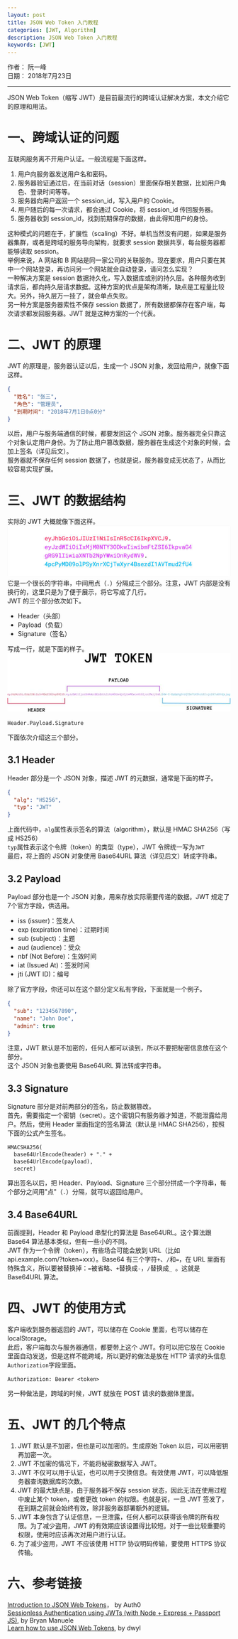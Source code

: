 ```yaml
---
layout: post
title: JSON Web Token 入门教程
categories: [JWT, Algorithm]
description: JSON Web Token 入门教程
keywords: [JWT]
---
```



作者： 阮一峰  
日期： 2018年7月23日  

***  

JSON Web Token（缩写 JWT）是目前最流行的跨域认证解决方案，本文介绍它的原理和用法。  

# 一、跨域认证的问题  
互联网服务离不开用户认证。一般流程是下面这样。  
1. 用户向服务器发送用户名和密码。  
2. 服务器验证通过后，在当前对话（session）里面保存相关数据，比如用户角色、登录时间等等。  
3. 服务器向用户返回一个 session_id，写入用户的 Cookie。  
4. 用户随后的每一次请求，都会通过 Cookie，将 session_id 传回服务器。  
5. 服务器收到 session_id，找到前期保存的数据，由此得知用户的身份。  

这种模式的问题在于，扩展性（scaling）不好。单机当然没有问题，如果是服务器集群，或者是跨域的服务导向架构，就要求 session 数据共享，每台服务器都能够读取 session。  
举例来说，A 网站和 B 网站是同一家公司的关联服务。现在要求，用户只要在其中一个网站登录，再访问另一个网站就会自动登录，请问怎么实现？  
一种解决方案是 session 数据持久化，写入数据库或别的持久层。各种服务收到请求后，都向持久层请求数据。这种方案的优点是架构清晰，缺点是工程量比较大。另外，持久层万一挂了，就会单点失败。  
另一种方案是服务器索性不保存 session 数据了，所有数据都保存在客户端，每次请求都发回服务器。JWT 就是这种方案的一个代表。  
# 二、JWT 的原理  
JWT 的原理是，服务器认证以后，生成一个 JSON 对象，发回给用户，就像下面这样。  
```JSON  
{  
  "姓名": "张三",  
  "角色": "管理员",  
  "到期时间": "2018年7月1日0点0分"  
}  
```
以后，用户与服务端通信的时候，都要发回这个 JSON 对象。服务器完全只靠这个对象认定用户身份。为了防止用户篡改数据，服务器在生成这个对象的时候，会加上签名（详见后文）。  
服务器就不保存任何 session 数据了，也就是说，服务器变成无状态了，从而比较容易实现扩展。  
# 三、JWT 的数据结构  
实际的 JWT 大概就像下面这样。  
![](/images/posts/2021/jwt/jwt.jpg)
它是一个很长的字符串，中间用点（`.`）分隔成三个部分。注意，JWT 内部是没有换行的，这里只是为了便于展示，将它写成了几行。  
JWT 的三个部分依次如下。  
* Header（头部）  
* Payload（负载）  
* Signature（签名）  

写成一行，就是下面的样子。  
![](/images/posts/2021/jwt/jwt2.jpg)  
```
Header.Payload.Signature  
```
下面依次介绍这三个部分。  
## 3.1 Header  
Header 部分是一个 JSON 对象，描述 JWT 的元数据，通常是下面的样子。  
```JSON
{  
  "alg": "HS256",  
  "typ": "JWT"  
}
```  
上面代码中，`alg`属性表示签名的算法（algorithm），默认是 HMAC SHA256（写成 HS256）  
`typ`属性表示这个令牌（token）的类型（type），JWT 令牌统一写为`JWT`  
最后，将上面的 JSON 对象使用 Base64URL 算法（详见后文）转成字符串。  
## 3.2 Payload  
Payload 部分也是一个 JSON 对象，用来存放实际需要传递的数据。JWT 规定了7个官方字段，供选用。  
* iss (issuer)：签发人  
* exp (expiration time)：过期时间  
* sub (subject)：主题  
* aud (audience)：受众  
* nbf (Not Before)：生效时间  
* iat (Issued At)：签发时间  
* jti (JWT ID)：编号  

除了官方字段，你还可以在这个部分定义私有字段，下面就是一个例子。  
```JSON  
{  
  "sub": "1234567890",  
  "name": "John Doe",  
  "admin": true  
}  
```
注意，JWT 默认是不加密的，任何人都可以读到，所以不要把秘密信息放在这个部分。  
这个 JSON 对象也要使用 Base64URL 算法转成字符串。  
## 3.3 Signature  
Signature 部分是对前两部分的签名，防止数据篡改。  
首先，需要指定一个密钥（secret）。这个密钥只有服务器才知道，不能泄露给用户。然后，使用 Header 里面指定的签名算法（默认是 HMAC SHA256），按照下面的公式产生签名。  
```  
HMACSHA256(  
  base64UrlEncode(header) + "." +  
  base64UrlEncode(payload),  
  secret)  
```
算出签名以后，把 Header、Payload、Signature 三个部分拼成一个字符串，每个部分之间用"点"（`.`）分隔，就可以返回给用户。  
## 3.4 Base64URL  
前面提到，Header 和 Payload 串型化的算法是 Base64URL。这个算法跟 Base64 算法基本类似，但有一些小的不同。  
JWT 作为一个令牌（token），有些场合可能会放到 URL（比如 api.example.com/?token=xxx）。Base64 有三个字符`+`、`/`和`=`，在 URL 里面有特殊含义，所以要被替换掉：`=`被省略、`+`替换成`-`，`/`替换成`_ `。这就是 Base64URL 算法。  
# 四、JWT 的使用方式  
客户端收到服务器返回的 JWT，可以储存在 Cookie 里面，也可以储存在 localStorage。  
此后，客户端每次与服务器通信，都要带上这个 JWT。你可以把它放在 Cookie 里面自动发送，但是这样不能跨域，所以更好的做法是放在 HTTP 请求的头信息`Authorization`字段里面。  
```  
Authorization: Bearer <token>  
```
另一种做法是，跨域的时候，JWT 就放在 POST 请求的数据体里面。  
# 五、JWT 的几个特点  
1. JWT 默认是不加密，但也是可以加密的。生成原始 Token 以后，可以用密钥再加密一次。  
2. JWT 不加密的情况下，不能将秘密数据写入 JWT。  
3. JWT 不仅可以用于认证，也可以用于交换信息。有效使用 JWT，可以降低服务器查询数据库的次数。  
4. JWT 的最大缺点是，由于服务器不保存 session 状态，因此无法在使用过程中废止某个 token，或者更改 token 的权限。也就是说，一旦 JWT 签发了，在到期之前就会始终有效，除非服务器部署额外的逻辑。  
5. JWT 本身包含了认证信息，一旦泄露，任何人都可以获得该令牌的所有权限。为了减少盗用，JWT 的有效期应该设置得比较短。对于一些比较重要的权限，使用时应该再次对用户进行认证。  
6. 为了减少盗用，JWT 不应该使用 HTTP 协议明码传输，要使用 HTTPS 协议传输。  
# 六、参考链接  
[Introduction to JSON Web Tokens](https://jwt.io/introduction/)， by Auth0  
[Sessionless Authentication using JWTs (with Node + Express + Passport JS)](https://medium.com/@bryanmanuele/sessionless-authentication-withe-jwts-with-node-express-passport-js-69b059e4b22c), by Bryan Manuele  
[Learn how to use JSON Web Tokens](https://github.com/dwyl/learn-json-web-tokens/blob/master/README.md), by dwyl
